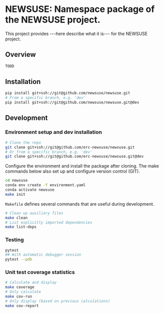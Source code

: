 # NEWSUSE: Namespace package of the NEWSUSE project.

This project provides ---here describe what it is--- for the NEWSUSE project.

## Overview

```bash
TOOD
```

## Installation

```bash
pip install git+ssh://git@github.com/newsuse/newsuse.git
# From a specific branch, e.g. 'dev'
pip install git+ssh://git@github.com/newsuse/newsuse.git@dev
```

## Development

### Environment setup and dev installation

```bash
# Clone the repo
git clone git+ssh://git@github.com/erc-newsuse/newsuse.git
# Or from a specific branch, e.g. 'dev'
git clone git+ssh://git@github.com/erc-newsuse/newsuse.git@dev
```

Configure the environment and install the package after cloning.
The make commands below also set up and configure version control (GIT).

```bash
cd newsuse
conda env create -f environment.yaml
conda activate newsuse
make init
```

`Makefile` defines several commands that are useful during development.

```bash
# Clean up auxiliary files
make clean
# List explicitly imported dependencies
make list-deps
```

### Testing

```bash
pytest
## With automatic debugger session
pytest --pdb
```

### Unit test coverage statistics

```bash
# Calculate and display
make coverage
# Only calculate
make cov-run
# Only display (based on previous calculations)
make cov-report
```
